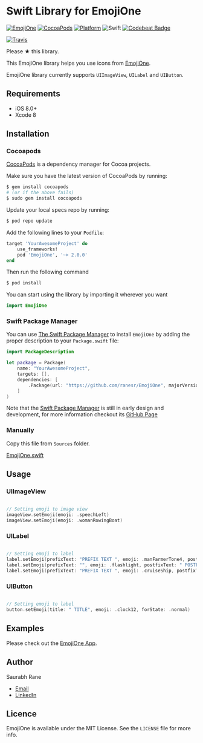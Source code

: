# Swift Library for EmojiOne


[![EmojiOne](https://img.shields.io/badge/%20EmojiOne-3.1-blue.svg)](https://github.com/emojione/emojione) [![CocoaPods](https://img.shields.io/cocoapods/v/EmojiOne.svg)](https://cocoapods.org/pods/EmojiOne)  [![Platform](https://img.shields.io/cocoapods/p/EmojiOne.svg)](http://cocoadocs.org/docsets/EmojiOne)  ![Swift](https://img.shields.io/badge/%20in-swift%204.0-orange.svg)  [![Codebeat Badge](https://codebeat.co/badges/b9a042f6-15ca-4d3d-b272-815871ea5388)](https://codebeat.co/projects/github-com-ranesr-emojione-master)

[![Travis](https://img.shields.io/travis/ranesr/EmojiOne.svg)](https://travis-ci.org/ranesr/EmojiOne/)


Please &#9733; this library.

This EmojiOne library helps you use icons from [EmojiOne](https://emojione.com).

EmojiOne library currently supports `UIImageView`, `UILabel` and `UIButton`.


## Requirements

- iOS 8.0+
- Xcode 8


## Installation


### Cocoapods

[CocoaPods](http://cocoapods.org) is a dependency manager for Cocoa projects.

Make sure you have the latest version of CocoaPods by running:

```bash
$ gem install cocoapods
# (or if the above fails)
$ sudo gem install cocoapods
```

Update your local specs repo by running:

```bash
$ pod repo update
```

Add the following lines to your `Podfile`:

```ruby
target 'YourAwesomeProject' do
    use_frameworks!
    pod 'EmojiOne', '~> 2.0.0'
end
```

Then run the following command

```bash
$ pod install
```

You can start using the library by importing it wherever you want

```swift
import EmojiOne
```


### Swift Package Manager

You can use [The Swift Package Manager](https://swift.org/package-manager) to install `EmojiOne` by adding the proper description to your `Package.swift` file:

```swift
import PackageDescription

let package = Package(
    name: "YourAwesomeProject",
    targets: [],
    dependencies: [
        .Package(url: "https://github.com/ranesr/EmojiOne", majorVersion: 1)
    ]
)
```

Note that the [Swift Package Manager](https://swift.org/package-manager) is still in early design and development, for more information checkout its [GitHub Page](https://github.com/apple/swift-package-manager)


### Manually

Copy this file from `Sources` folder.

[EmojiOne.swift](https://github.com/ranesr/EmojiOne/blob/master/Sources/EmojiOne.swift)


## Usage


### UIImageView

```Swift

// Setting emoji to image view
imageView.setEmoji(emoji: .speechLeft)
imageView.setEmoji(emoji: .womanRowingBoat)

```

### UILabel

```Swift

// Setting emoji to label
label.setEmoji(prefixText: "PREFIX TEXT ", emoji: .manFarmerTone4, postfixText: " POSTFIX TEXT")
label.setEmoji(prefixText: "", emoji: .flashlight, postfixText: " POSTFIX TEXT")
label.setEmoji(prefixText: "PREFIX TEXT ", emoji: .cruiseShip, postfixText: "")

```

### UIButton

```Swift

// Setting emoji to label
button.setEmoji(title: " TITLE", emoji: .clock12, forState: .normal)

```


## Examples

Please check out the [EmojiOne App](https://github.com/ranesr/EmojiOne/tree/master/EmojiOne).


## Author

Saurabh Rane

- [Email](mailto:saurabhrrane@gmail.com)
- [LinkedIn](https://linkedin.com/in/ranesaurabh)

## Licence

EmojiOne is available under the MIT License. See the `LICENSE` file for more info.
